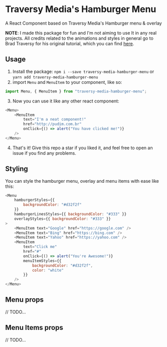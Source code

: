 # Traversy Media's Hamburger Menu
A React Component based on Traversy Media's Hamburger menu &amp; overlay


**NOTE**: I made this package for fun and I'm not aiming to use It in any real projects. All credits related to the animations and styles in general go to Brad Traversy for his original tutorial, which you can find [here](https://www.youtube.com/watch?v=DZg6UfS5zYg&t=954s).

## Usage
1. Install the package:
`npm i --save traversy-media-hamburger-menu`
or
`yarn add traversy-media-hamburger-menu`
2. import `Menu` and `MenuItem` to your component, like so:
``` javascript
import Menu, { MenuItem } from "traversy-media-hamburger-menu";
```
3. Now you can use it like any other react component:
``` javascript
<Menu>
    <MenuItem
        text="I'm a neat component!"
        href="http://pudim.com.br"
        onClick={() => alert("You have clicked me!")}
    />
</Menu>
```
4. That's it! Give this repo a star if you liked it, and feel free to open an issue if you find any problems.

## Styling
You can style the hamburger menu, overlay and menu items with ease like this:
``` javascript
<Menu
    hamburgerStyles={{
        backgroundColor: "#d32f2f"
    }}
    hamburgerLinesStyles={{ backgroundColor: "#333" }}
    overlayStyles={{ backgroundColor: "#333" }}
>
    <MenuItem text="Google" href="https://google.com" />
    <MenuItem text="Bing" href="https://bing.com" />
    <MenuItem text="Yahoo" href="https://yahoo.com" />
    <MenuItem
        text="Click me"
        href="#"
        onClick={() => alert("You're Awesome!")}
        menuItemStyles={{
            backgroundColor: "#d32f2f",
            color: "white"
        }}
    />
</Menu>
```

## Menu props
// TODO...

## Menu Items props
// TODO...
